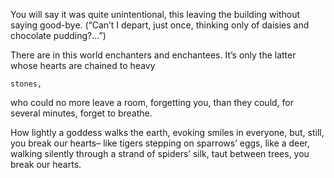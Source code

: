 You will say it was quite unintentional,
this leaving the building without saying good-bye.
(“Can’t I depart, just once,
thinking only of daisies and chocolate pudding?…”)

There are in this world enchanters and enchantees.
It’s only the latter whose hearts are chained to heavy

    stones,
who could no more leave a room, forgetting you,
than they could, for several minutes, forget to breathe.

How lightly a goddess walks the earth,
evoking smiles in everyone,
but, still, you break our hearts–
like tigers stepping on sparrows’ eggs,
like a deer, walking silently through a strand of spiders’ silk,
taut between trees,
you break our hearts.
